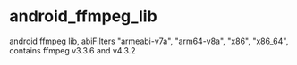 # android_ffmpeg_lib
android ffmpeg lib, abiFilters "armeabi-v7a", "arm64-v8a", "x86", "x86_64", contains ffmpeg v3.3.6 and v4.3.2
